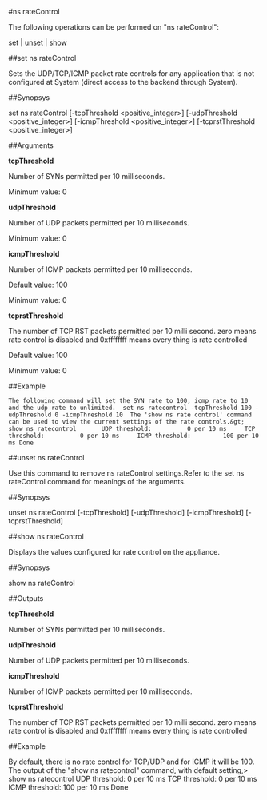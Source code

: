 #ns rateControl

The following operations can be performed on "ns rateControl":


[set](#set-ns-ratecontrol) | [unset](#unset-ns-ratecontrol) | [show](#show-ns-ratecontrol)

##set ns rateControl

Sets the UDP/TCP/ICMP packet rate controls for any application that is not configured at System (direct access to the backend through System).


##Synopsys

set ns rateControl [-tcpThreshold &lt;positive_integer>] [-udpThreshold &lt;positive_integer>] [-icmpThreshold &lt;positive_integer>] [-tcprstThreshold &lt;positive_integer>]


##Arguments

<b>tcpThreshold</b>
Number of SYNs permitted per 10 milliseconds.
Minimum value: 0

<b>udpThreshold</b>
Number of UDP packets permitted per 10 milliseconds.
Minimum value: 0

<b>icmpThreshold</b>
Number of ICMP packets permitted per 10 milliseconds.
Default value: 100
Minimum value: 0

<b>tcprstThreshold</b>
The number of TCP RST packets permitted per 10 milli second. zero means rate control is disabled and 0xffffffff means every thing is rate controlled
Default value: 100
Minimum value: 0



##Example

	The following command will set the SYN rate to 100, icmp rate to 10 and the udp rate to unlimited.	set ns ratecontrol -tcpThreshold 100 -udpThreshold 0 -icmpThreshold 10	The 'show ns rate control' command can be used to view the current settings of the rate controls.&gt; show ns ratecontrol		UDP threshold:			0 per 10 ms		TCP threshold:			0 per 10 ms		ICMP threshold: 		100 per 10 ms Done

##unset ns rateControl

Use this command to remove ns rateControl settings.Refer to the set ns rateControl command for meanings of the arguments.


##Synopsys

unset ns rateControl [-tcpThreshold] [-udpThreshold] [-icmpThreshold] [-tcprstThreshold]


##show ns rateControl

Displays the values configured for rate control on the appliance.


##Synopsys

show ns rateControl


##Outputs

<b>tcpThreshold</b>
Number of SYNs permitted per 10 milliseconds.

<b>udpThreshold</b>
Number of UDP packets permitted per 10 milliseconds.

<b>icmpThreshold</b>
Number of ICMP packets permitted per 10 milliseconds.

<b>tcprstThreshold</b>
The number of TCP RST packets permitted per 10 milli second. zero means rate control is disabled and 0xffffffff means every thing is rate controlled



##Example

By default, there is no rate control for TCP/UDP and for ICMP it will be 100.  The output of the "show ns ratecontrol" command, with default setting,&gt; show ns ratecontrol		UDP threshold:			0 per 10 ms		TCP threshold:			0 per 10 ms		ICMP threshold: 		100 per 10 ms Done

